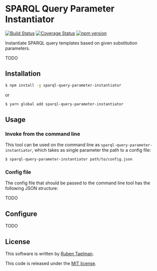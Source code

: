 # SPARQL Query Parameter Instantiator

[![Build Status](https://travis-ci.com/rubensworks/sparql-query-parameter-instantiator.js.svg?branch=master)](https://travis-ci.com/rubensworks/sparql-query-parameter-instantiator.js)
[![Coverage Status](https://coveralls.io/repos/github/rubensworks/sparql-query-parameter-instantiator.js/badge.svg?branch=master)](https://coveralls.io/github/rubensworks/sparql-query-parameter-instantiator.js?branch=master)
[![npm version](https://badge.fury.io/js/sparql-query-parameter-instantiator.svg)](https://www.npmjs.com/package/sparql-query-parameter-instantiator)

Instantiate SPARQL query templates based on given substitution parameters.

TODO

## Installation

```bash
$ npm install -g sparql-query-parameter-instantiator
```
or
```bash
$ yarn global add sparql-query-parameter-instantiator
```

## Usage

### Invoke from the command line

This tool can be used on the command line as `sparql-query-parameter-instantiator`,
which takes as single parameter the path to a config file:

```bash
$ sparql-query-parameter-instantiator path/to/config.json
```

### Config file

The config file that should be passed to the command line tool has the following JSON structure:

TODO

## Configure

TODO

## License

This software is written by [Ruben Taelman](http://rubensworks.net/).

This code is released under the [MIT license](http://opensource.org/licenses/MIT).
